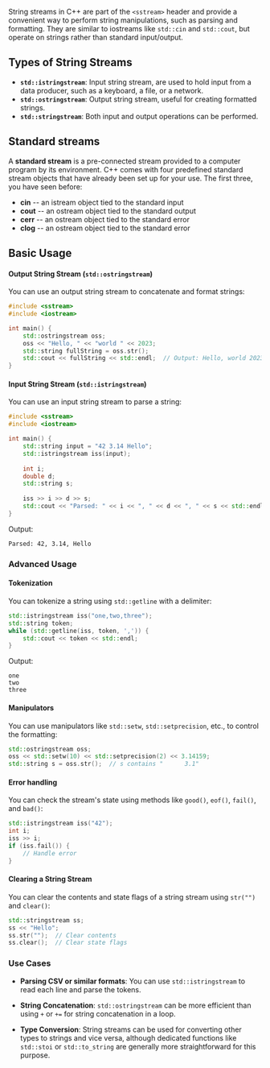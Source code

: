 String streams in C++ are part of the `<sstream>` header and provide a convenient way to perform string manipulations, such as parsing and formatting. They are similar to iostreams like `std::cin` and `std::cout`, but operate on strings rather than standard input/output.

## Types of String Streams

- **`std::istringstream`**: Input string stream, are used to hold input from a data producer, such as a keyboard, a file, or a network.
- **`std::ostringstream`**: Output string stream, useful for creating formatted strings.
- **`std::stringstream`**: Both input and output operations can be performed.

## Standard streams

A **standard stream** is a pre-connected stream provided to a computer program by its environment. C++ comes with four predefined standard stream objects that have already been set up for your use. The first three, you have seen before:

- **cin** -- an istream object tied to the standard input
- **cout** -- an ostream object tied to the standard output
- **cerr** -- an ostream object tied to the standard error
- **clog** -- an ostream object tied to the standard error

## Basic Usage

#### Output String Stream (`std::ostringstream`)

You can use an output string stream to concatenate and format strings:

```c++
#include <sstream>
#include <iostream>

int main() {
    std::ostringstream oss;
    oss << "Hello, " << "world " << 2023;
    std::string fullString = oss.str();
    std::cout << fullString << std::endl;  // Output: Hello, world 2023
}
```
#### Input String Stream (`std::istringstream`)

You can use an input string stream to parse a string:

```c++
#include <sstream>
#include <iostream>

int main() {
    std::string input = "42 3.14 Hello";
    std::istringstream iss(input);
    
    int i;
    double d;
    std::string s;
    
    iss >> i >> d >> s;
    std::cout << "Parsed: " << i << ", " << d << ", " << s << std::endl;
}
```

Output:
```
Parsed: 42, 3.14, Hello
```
### Advanced Usage

#### Tokenization

You can tokenize a string using `std::getline` with a delimiter:

```c++
std::istringstream iss("one,two,three");
std::string token;
while (std::getline(iss, token, ',')) {
    std::cout << token << std::endl;
}
```

Output:
```
one
two
three
```
#### Manipulators

You can use manipulators like `std::setw`, `std::setprecision`, etc., to control the formatting:

```c++
std::ostringstream oss;
oss << std::setw(10) << std::setprecision(2) << 3.14159;
std::string s = oss.str();  // s contains "      3.1"
```
#### Error handling

You can check the stream's state using methods like `good()`, `eof()`, `fail()`, and `bad()`:

```c++
std::istringstream iss("42");
int i;
iss >> i;
if (iss.fail()) {
    // Handle error
}
```
#### Clearing a String Stream

You can clear the contents and state flags of a string stream using `str("")` and `clear()`:

```c++
std::stringstream ss;
ss << "Hello";
ss.str("");  // Clear contents
ss.clear();  // Clear state flags
```

### Use Cases

- **Parsing CSV or similar formats**: You can use `std::istringstream` to read each line and parse the tokens.

- **String Concatenation**: `std::ostringstream` can be more efficient than using `+` or `+=` for string concatenation in a loop.

- **Type Conversion**: String streams can be used for converting other types to strings and vice versa, although dedicated functions like `std::stoi` or `std::to_string` are generally more straightforward for this purpose.